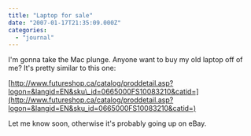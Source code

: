 ```yaml
---
title: "Laptop for sale"
date: "2007-01-17T21:35:09.000Z"
categories: 
  - "journal"
---
```


I'm gonna take the Mac plunge. Anyone want to buy my old laptop off of me? It's pretty similar to this one:

[http://www.futureshop.ca/catalog/proddetail.asp?logon=&langid=EN&sku\_id=0665000FS10083210&catid=](http://www.futureshop.ca/catalog/proddetail.asp?logon=&langid=EN&sku_id=0665000FS10083210&catid=)

Let me know soon, otherwise it's probably going up on eBay.
